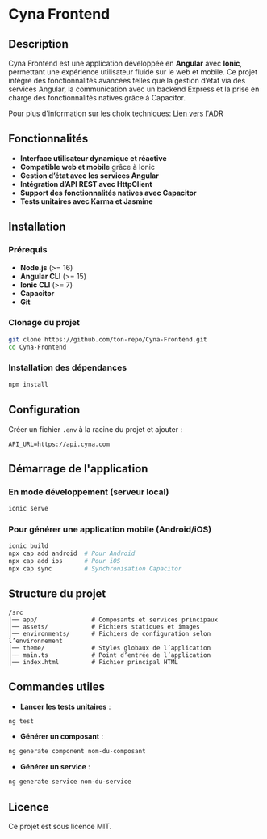 # Cyna Frontend

## Description
Cyna Frontend est une application développée en **Angular** avec **Ionic**, permettant une expérience utilisateur fluide sur le web et mobile. Ce projet intègre des fonctionnalités avancées telles que la gestion d’état via des services Angular, la communication avec un backend Express et la prise en charge des fonctionnalités natives grâce à Capacitor.

Pour plus d'information sur les choix techniques: [Lien vers l'ADR](https://docs.google.com/document/d/1OJUJT8L6kMOkODMvTOcP804j4Fnr7aTYvJ7xJxkM40U/edit?usp=sharing)

## Fonctionnalités
- **Interface utilisateur dynamique et réactive**
- **Compatible web et mobile** grâce à Ionic
- **Gestion d’état avec les services Angular**
- **Intégration d’API REST avec HttpClient**
- **Support des fonctionnalités natives avec Capacitor**
- **Tests unitaires avec Karma et Jasmine**

## Installation

### Prérequis
- **Node.js** (>= 16)
- **Angular CLI** (>= 15)
- **Ionic CLI** (>= 7)
- **Capacitor**
- **Git**

### Clonage du projet
```bash
git clone https://github.com/ton-repo/Cyna-Frontend.git
cd Cyna-Frontend
```

### Installation des dépendances
```bash
npm install
```

## Configuration
Créer un fichier `.env` à la racine du projet et ajouter :
```env
API_URL=https://api.cyna.com
```

## Démarrage de l'application

### En mode développement (serveur local)
```bash
ionic serve
```

### Pour générer une application mobile (Android/iOS)
```bash
ionic build
npx cap add android  # Pour Android
npx cap add ios      # Pour iOS
npx cap sync         # Synchronisation Capacitor
```

## Structure du projet
```
/src
│── app/               # Composants et services principaux
│── assets/            # Fichiers statiques et images
│── environments/      # Fichiers de configuration selon l’environnement
│── theme/             # Styles globaux de l’application
│── main.ts            # Point d’entrée de l’application
│── index.html         # Fichier principal HTML
```

## Commandes utiles
- **Lancer les tests unitaires** :
```bash
ng test
```
- **Générer un composant** :
```bash
ng generate component nom-du-composant
```
- **Générer un service** :
```bash
ng generate service nom-du-service
```

## Licence
Ce projet est sous licence MIT.
